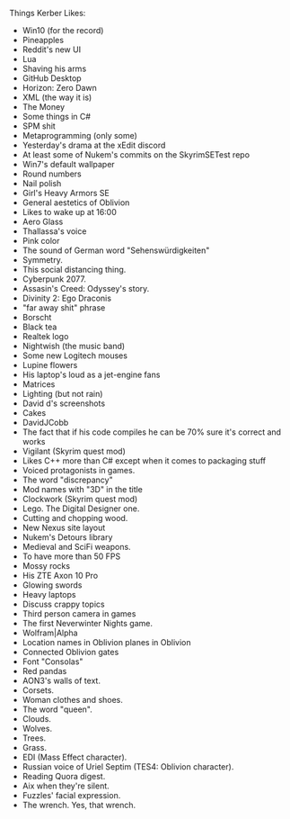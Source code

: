 Things Kerber Likes:
 - Win10 (for the record)
 - Pineapples
 - Reddit's new UI
 - Lua
 - Shaving his arms
 - GitHub Desktop
 - Horizon: Zero Dawn
 - XML (the way it is)
 - The Money
 - Some things in C#
 - SPM shit
 - Metaprogramming (only some)
 - Yesterday's drama at the xEdit discord
 - At least some of Nukem's commits on the SkyrimSETest repo
 - Win7's default wallpaper
 - Round numbers
 - Nail polish
 - Girl's Heavy Armors SE
 - General aestetics of Oblivion
 - Likes to wake up at 16:00
 - Aero Glass
 - Thallassa's voice
 - Pink color
 - The sound of German word "Sehenswürdigkeiten"
 - Symmetry.
 - This social distancing thing.
 - Cyberpunk 2077.
 - Assasin's Creed: Odyssey's story.
 - Divinity 2: Ego Draconis
 - "far away shit" phrase
 - Borscht
 - Black tea
 - Realtek logo
 - Nightwish (the music band)
 - Some new Logitech mouses
 - Lupine flowers
 - His laptop's loud as a jet-engine fans
 - Matrices
 - Lighting (but not rain)
 - David d's screenshots
 - Cakes
 - DavidJCobb
 - The fact that if his code compiles he can be 70% sure it's correct and works
 - Vigilant (Skyrim quest mod)
 - Likes C++ more than C# except when it comes to packaging stuff
 - Voiced protagonists in games.
 - The word "discrepancy"
 - Mod names with "3D" in the title
 - Clockwork (Skyrim quest mod)
 - Lego. The Digital Designer one.
 - Cutting and chopping wood.
 - New Nexus site layout
 - Nukem's Detours library
 - Medieval and SciFi weapons.
 - To have more than 50 FPS
 - Mossy rocks
 - His ZTE Axon 10 Pro
 - Glowing swords
 - Heavy laptops
 - Discuss crappy topics
 - Third person camera in games
 - The first Neverwinter Nights game.
 - Wolfram|Alpha
 - Location names in Oblivion planes in Oblivion
 - Connected Oblivion gates
 - Font "Consolas"
 - Red pandas
 - AON3's walls of text.
 - Corsets.
 - Woman clothes and shoes.
 - The word "queen".
 - Clouds.
 - Wolves.
 - Trees.
 - Grass.
 - EDI (Mass Effect character).
 - Russian voice of Uriel Septim (TES4: Oblivion character).
 - Reading Quora digest.
 - Aix when they're silent.
 - Fuzzles' facial expression.
 - The wrench. Yes, that wrench.
 